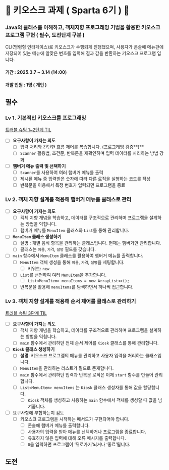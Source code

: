 # 📌 키오스크 과제 ( Sparta 6기 ) 📌

### Java의 클래스를 이해하고, 객체지향 프로그래밍 기법을 활용한 키오스크 프로그램 구현  ( 필수, 도전단계 구분 )
CLI(명령형 인터페이스)로 키오스크가 수행되게 진행했으며, 사용자가 콘솔에 메뉴판에 저장되어 있는 메뉴에 알맞은 번호를 입력해 결과 값을 반환하는 키오스크 프로그램 입니다.
#### 기간 : 2025.3.7 ~ 3.14 (14:00)
#### 개발 인원 : 1명 ( 개인 )


## 필수
### Lv 1. 기본적인 키오스크를 프로그래밍

<a href="#">트러블 슈팅 1~2단계 TIL</a>

- [ ]  **요구사항이 가지는 의도**
    - [ ]  입력 처리와 간단한 흐름 제어를 복습합니다. (프로그래밍 검증**)**
    - [ ]  `Scanner` 활용법, 조건문, 반복문을 재확인하며 입력 데이터를 처리하는 방법 강화
- [ ]  **햄버거 메뉴 출력 및 선택하기**
    - [ ]  `Scanner`를 사용하여 여러 햄버거 메뉴를 출력
    - [ ]  제시된 메뉴 중 입력받은 숫자에 따라 다른 로직을 실행하는 코드를 작성
    - [ ]  반복문을 이용해서 특정 번호가 입력되면 프로그램을 종료

### Lv 2. 객체 지향 설계를 적용해 햄버거 메뉴를 클래스로 관리
- [ ]  **요구사항이 가지는 의도**
    - [ ]  객체 지향 개념을 학습하고, 데이터를 구조적으로 관리하며 프로그램을 설계하는 방법을 익힙니다.
    - [ ]  햄버거 메뉴를 `MenuItem` 클래스와 `List`를 통해 관리합니다.
- [ ]  **`MenuItem` 클래스 생성하기**
    - [ ]  설명 : 개별 음식 항목을 관리하는 클래스입니다. 현재는 햄버거만 관리합니다.
    - [ ]  클래스는 `이름`, `가격`, `설명` 필드를 갖습니다.
- [ ]  `main` 함수에서 `MenuItem` 클래스를 활용하여 햄버거 메뉴를 출력합니다.
    - [ ]  `MenuItem` 객체 생성을 통해 `이름`, `가격`, `설명`을 세팅합니다.
        - [ ]  키워드: `new`
    - [ ]  `List`를 선언하여 여러 `MenuItem`을 추가합니다.
        - [ ]  `List<MenuItem> menuItems = new ArrayList<>();`
    - [ ]  반복문을 활용해 `menuItems`를 탐색하면서 하나씩 접근합니다.

### Lv 3. 객체 지향 설계를 적용해 순서 제어를 클래스로 관리하기

<a href="#">트러블 슈팅 3단계 TIL</a>

- [ ]  **요구사항이 가지는 의도**
    - [ ]  객체 지향 개념을 학습하고, 데이터를 구조적으로 관리하며 프로그램을 설계하는 방법을 익힙니다.
    - [ ]  `main` 함수에서 관리하던 전체 순서 제어를 `Kiosk` 클래스를 통해 관리합니다.
- [ ]  **`Kiosk` 클래스 생성하기**
    - [ ]  **설명**: 키오스크 프로그램의 메뉴를 관리하고 사용자 입력을 처리하는 클래스입니다.
    - [ ]  `MenuItem`을 관리하는 리스트가 필드로 존재합니다.
    - [ ]  `main` 함수에서 관리하던 입력과 반복문 로직은 이제 `start` 함수를 만들어 관리합니다.
    - [ ]  `List<MenuItem> menuItems` 는 `Kiosk` 클래스 생성자를 통해 값을 할당합니다.
        - [ ]  `Kiosk` 객체를 생성하고 사용하는 `main` 함수에서 객체를 생성할 때 값을 넘겨줍니다.
- [ ]  요구사항에 부합하는지 검토
    - [ ]  키오스크 프로그램을 시작하는 메서드가 구현되어야 합니다.
        - [ ]  콘솔에 햄버거 메뉴를 출력합니다.
        - [ ]  사용자의 입력을 받아 메뉴를 선택하거나 프로그램을 종료합니다.
        - [ ]  유효하지 않은 입력에 대해 오류 메시지를 출력합니다.
        - [ ]  `0`을 입력하면 프로그램이 ‘뒤로가기’되거나 ‘종료’됩니다.

## 도전

